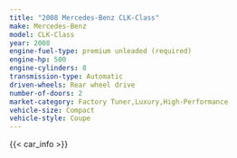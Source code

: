 ```yaml
---
title: "2008 Mercedes-Benz CLK-Class"
make: Mercedes-Benz
model: CLK-Class
year: 2008
engine-fuel-type: premium unleaded (required)
engine-hp: 500
engine-cylinders: 8
transmission-type: Automatic
driven-wheels: Rear wheel drive
number-of-doors: 2
market-category: Factory Tuner,Luxury,High-Performance
vehicle-size: Compact
vehicle-style: Coupe
---
```


{{< car_info >}}
